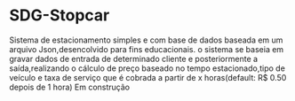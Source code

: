 # SDG-Stopcar
Sistema de estacionamento simples e com base de dados baseada em um arquivo Json,desencolvido para fins educacionais.
o sistema se baseia em gravar dados de entrada de determinado cliente e posteriormente a saída,realizando o cálculo  de preço baseado no tempo estacionado,tipo de veículo e taxa de serviço que é cobrada a partir de x horas(default: R$ 0.50 depois de 1 hora)
Em construção
